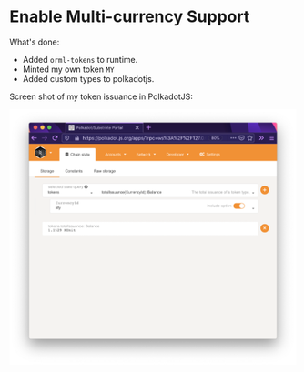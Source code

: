 # Enable Multi-currency Support

What's done:
- Added `orml-tokens` to runtime.
- Minted my own token `MY`
- Added custom types to polkadotjs.

Screen shot of my token issuance in PolkadotJS:

![](my-token.png)
